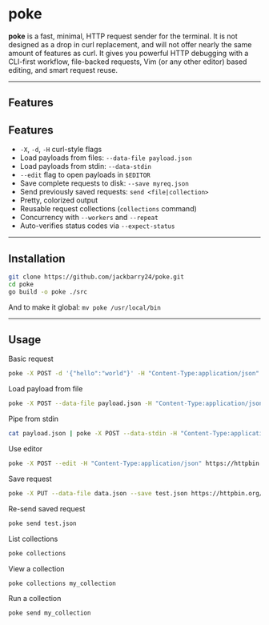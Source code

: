 # poke

**poke** is a fast, minimal, HTTP request sender for the terminal. It is not designed as a drop in curl replacement, and will not offer nearly the same amount of features as curl. It gives you powerful HTTP debugging with a CLI-first workflow, file-backed requests, 
Vim (or any other editor) based editing, and smart request reuse.

---

## Features

## Features

- `-X`, `-d`, `-H` curl-style flags
- Load payloads from files: `--data-file payload.json`
- Load payloads from stdin: `--data-stdin`
- `--edit` flag to open payloads in `$EDITOR` 
- Save complete requests to disk: `--save myreq.json`
- Send previously saved requests: `send <file|collection>`
- Pretty, colorized output
- Reusable request collections (`collections` command)
- Concurrency with `--workers` and `--repeat`
- Auto-verifies status codes via `--expect-status`

---

## Installation

```bash
git clone https://github.com/jackbarry24/poke.git
cd poke
go build -o poke ./src
```

And to make it global:
`mv poke /usr/local/bin`

---

## Usage

Basic request
```bash
poke -X POST -d '{"hello":"world"}' -H "Content-Type:application/json" https://httpbin.org/post
```

Load payload from file
```bash
poke -X POST --data-file payload.json -H "Content-Type:application/json" https://httpbin.org/post
```

Pipe from stdin
```bash
cat payload.json | poke -X POST --data-stdin -H "Content-Type:application/json" https://httpbin.org/post
```

Use editor
```bash
poke -X POST --edit -H "Content-Type:application/json" https://httpbin.org/post
```

Save request
```bash
poke -X PUT --data-file data.json --save test.json https://httpbin.org/post
```

Re-send saved request
```bash
poke send test.json
```

List collections
```bash
poke collections
```

View a collection
```bash
poke collections my_collection
```

Run a collection
```bash
poke send my_collection
```
